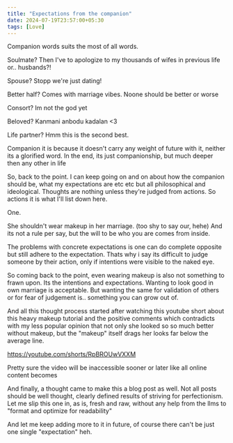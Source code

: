 ```yaml
---
title: "Expectations from the companion"
date: 2024-07-19T23:57:00+05:30
tags: [Love]
---  
```


Companion words suits the most of all words.

Soulmate? Then I've to apologize to my thousands of wifes in previous life or.. husbands?!

Spouse? Stopp we're just dating!

Better half? Comes with marriage vibes. Noone should be better or worse

Consort? Im not the god yet

Beloved? Kanmani anbodu kadalan <3

Life partner? Hmm this is the second best.

Companion it is because it doesn't carry any weight of future with it, neither its  a glorified word. In the end, its just companionship, but much deeper then any other in life

So, back to the point. I can keep going on and on about how the companion should be, what my expectations are etc etc but all philosophical and ideological. Thoughts are nothing unless they're judged from actions. So actions it is what I'll list down here.

One.

She shouldn't wear makeup in her marriage. (too shy to say our, hehe)
And its not a rule per say, but the will to be who you are comes from inside.

The problems with concrete expectations is one can do complete opposite but still adhere to the expectation.
Thats why i say its difficult to judge someone by their action, only if intentions were visible to the naked eye.

So coming back to the point, even wearing makeup is also not something to frawn upon. Its the intentions and expectations.
Wanting to look good in own marriage is acceptable. But wanting the same for validation of others or for fear of judgement is.. something you can grow out of.

And all this thought process started after watching this youtube short about this heavy makeup tutorial and the positive comments which contradicts with my less popular opinion that not only she looked so so much better without makeup, but the "makeup" itself drags her looks far below the average line.

https://youtube.com/shorts/RpBROUwVXXM 

Pretty sure the video will be inaccessible sooner or later like all online content becomes

And finally, a thought came to make this a blog post as well. Not all posts should be well thought, clearly defined results of striving for perfectionism. Let me slip this one in, as is, fresh and raw, without any help from the llms to "format and optimize for readability"

And let me keep adding more to it in future, of course there can't be just one single "expectation" heh.


